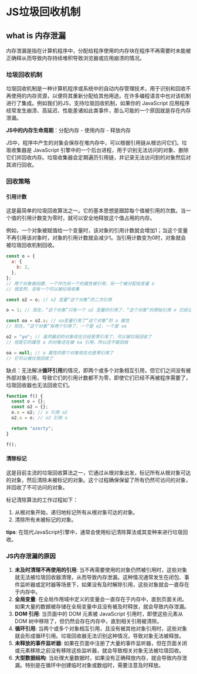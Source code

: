 # JS垃圾回收机制

## what is 内存泄漏

内存泄漏是指在计算机程序中，分配给程序使用的内存块在程序不再需要时未能被正确释从而导致内存持续堆积导致浏览器或应用崩溃的情况。

### 垃圾回收机制

​		垃圾回收机制是一种计算机程序或系统中的自动内存管理技术，用于识别和回收不再使用的内存资源，以便将其重新分配给其他用途。在许多编程语言中也对该机制进行了集成。例如我们的JS，支持垃圾回收机制，如果你的 JavaScript 应用程序经常发生崩溃、高延迟、性能差诸如此类事件，那么可能的一个原因就是存在内存泄漏。

**JS中的内存生命周期**：分配内存 - 使用内存 - 释放内存

JS中，程序中产生的对象会保存在堆内存中，可以根据引用链从根访问它们。垃圾收集器是 JavaScript 引擎中的一个后台进程，用于识别无法访问的对象、删除它们并回收内存。垃圾收集器会定期遍历引用链，并记录无法访问到的对象然后对其进行回收。



### 回收策略

#### 引用计数

这是最简单的垃圾回收算法之一。它的基本思想是跟踪每个值被引用的次数。当一个值的引用计数变为零时，就可以安全地释放这个值占用的内存。

例如，一个对象被赋值给一个变量时，该对象的引用计数就会增加1；当这个变量不再引用该对象时，对象的引用计数就会减少1。当引用计数变为0时，对象就会被垃圾回收机制回收。

```js
const o = {
  a: {
    b: 2,
  },
};
// 两个对象被创建，一个作为另一个的属性被引用，另一个被分配给变量 o
// 很显然，没有一个可以被垃圾收集

const o2 = o; // o2 变量“这个对象”的二次引用

o = 1; // 现在，“这个对象”只有一个 o2 变量的引用了，“这个对象”的原始引用 o 已经没有

const oa = o2.a; // oa变量引用了“这个对象”的 a 属性
// 现在，“这个对象”有两个引用了，一个是 o2，一个是 oa

o2 = "yo"; // 虽然最初的对象现在已经是零引用了，可以被垃圾回收了
// 但是它的属性 a 的对象还在被 oa 引用，所以还不能回收

oa = null; // a 属性的那个对象现在也是零引用了
// 它可以被垃圾回收了
```

缺点：无法解决**循环引用**的情况，即两个或多个对象相互引用，但它们之间没有被外部对象引用，导致它们的引用计数都不为零，即使它们已经不再被程序需要了，垃圾回收器也无法回收它们。

```js
function f() {
  const o = {};
  const o2 = {};
  o.a = o2; // o 引用 o2
  o2.a = o; // o2 引用 o

  return "azerty";
}

f();
```



#### 清除标记

​		这是目前主流的垃圾回收算法之一，它通过从根对象出发，标记所有从根对象可达的对象，然后清除未被标记的对象。这个过程确保保留了所有仍然可访问的对象，并回收了不可访问的对象。

标记清除算法的工作过程如下：

1. 从根对象开始，递归地标记所有从根对象可达的对象。
2. 清除所有未被标记的对象。

**tips**: 在现代JavaScript引擎中，通常会使用标记清除算法或其变种来进行垃圾回收。



### JS内存泄漏的原因

1. **未及时清理不再使用的引用**: 当不再需要使用的对象仍然被引用时，这些对象就无法被垃圾回收器清理，从而导致内存泄漏。这种情况通常发生在闭包、事件监听器或定时器等场景下，如果没有及时解除引用，这些对象就会一直存在于内存中。
2. **全局变量**: 在全局作用域中定义的变量会一直存在于内存中，直到页面关闭。如果大量的数据被存储在全局变量中且没有被及时释放，就会导致内存泄漏。
3. **DOM 引用**: 当页面中的 DOM 元素被 JavaScript 引用时，即使这些元素从 DOM 树中移除了，但仍然会存在内存中，直到相关引用被清除。
4. **循环引用**: 当两个或多个对象相互引用，且没有被其他对象引用时，这些对象就会形成循环引用。垃圾回收器无法识别这种情况，导致对象无法被释放。
5. **未释放的事件监听器**: 如果在页面中注册了大量的事件监听器，但在页面关闭或元素移除之前没有移除这些监听器，就会导致相关对象无法被垃圾回收。
6. **大型数据结构**: 当处理大量数据时，如果没有正确释放内存，就会导致内存泄漏。特别是在循环中创建临时对象或数组时，需要注意及时释放。
